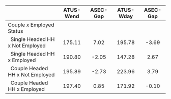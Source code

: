 
|                      |    ATUS-Wend |     ASEC-Gap |    ATUS-Wday |     ASEC-Gap |
| -------------------- | :----------: | :----------: | :----------: | :----------: |
| Couple x Employed Status |              |              |              |              |
| &nbsp;&nbsp;Single Headed HH x Not Employed |       175.11 |         7.02 |       195.78 |        -3.69 |
| &nbsp;&nbsp;Single Headed HH x Employed |       190.80 |        -2.05 |       147.28 |         2.67 |
| &nbsp;&nbsp;Couple Headed HH x Not Employed |       195.89 |        -2.73 |       223.96 |         3.79 |
| &nbsp;&nbsp;Couple Headed HH x Employed |       197.40 |         0.85 |       171.92 |        -0.10 |

